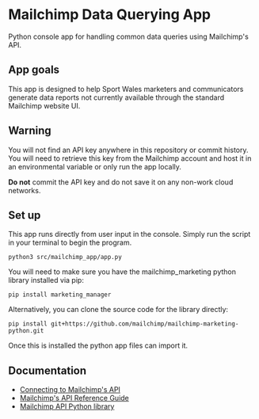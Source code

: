 # Mailchimp Data Querying App
Python console app for handling common data queries using Mailchimp's API.

## App goals
This app is designed to help Sport Wales marketers and communicators generate data reports not currently available through the standard Mailchimp website UI.

## Warning
You will not find an API key anywhere in this repository or commit history. You will need to retrieve this key from the Mailchimp account and host it in an environmental variable or only run the app locally.

**Do not** commit the API key and do not save it on any non-work cloud networks.

## Set up
This app runs directly from user input in the console. Simply run the script in your terminal to begin the program.
```
python3 src/mailchimp_app/app.py 
```

You will need to make sure you have the mailchimp_marketing python library installed via pip:
```
pip install marketing_manager
```

Alternatively, you can clone the source code for the library directly:
```
pip install git+https://github.com/mailchimp/mailchimp-marketing-python.git
```

Once this is installed the python app files can import it.

## Documentation
- [Connecting to Mailchimp's API](https://mailchimp.com/developer/marketing/docs/fundamentals/#connecting-to-the-api)
- [Mailchimp's API Reference Guide](https://mailchimp.com/developer/marketing/api/)
- [Mailchimp API Python library](https://github.com/mailchimp/mailchimp-marketing-python)
